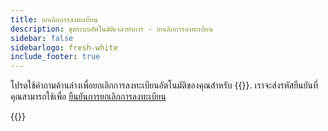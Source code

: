 ```yaml
---
title: ยกเลิกการลงทะเบียน
description: ชุดระบบอัตโนมัติเวลาทําการ - ยกเลิกการลงทะเบียน
sidebar: false
sidebarlogo: fresh-white
include_footer: true
---
```

โปรดใช้คําถามด้านล่างเพื่อยกเลิกการลงทะเบียนอัตโนมัติของคุณสําหรับ {{<product-name>}}. เราจะส่งรหัสยืนยันที่คุณสามารถใช้เพื่อ [ยืนยันการยกเลิกการลงทะเบียน](/th/office-hours/unregister-confirm)

{{<questions name="/office-hours/unregister.json" completed="Thank you for completing unregistration questions" showNavigationButtons=false >}}
